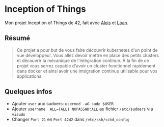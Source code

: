 # Inception of Things

Mon projet Inception of Things de 42, fait avec [Alois](https://github.com/asebrech) et [Loan](https://github.com/Loan-Matarise).

## Résumé
> Ce projet a pour but de vous faire découvrir kubernetes d'un point de vue développeur. Vous allez devoir mettre en place des petits clusters et découvrir la mécanique de l'intégration continue. À la fin de ce projet vous serrez capable d'avoir un cluster fonctionnel rapidement dans docker et ainsi avoir une intégration continue utilisable pour vos applications.

## Quelques infos
- Ajouter `user` aux sudoers: `usermod -aG sudo $USER`
- Ajouter `username  ALL=(ALL) NOPASSWD:ALL` au fichier `/etc/sudoers` via `visudo`
- Changer `Port 21` en `Port 4242` dans `/etc/ssh/sshd_config`
